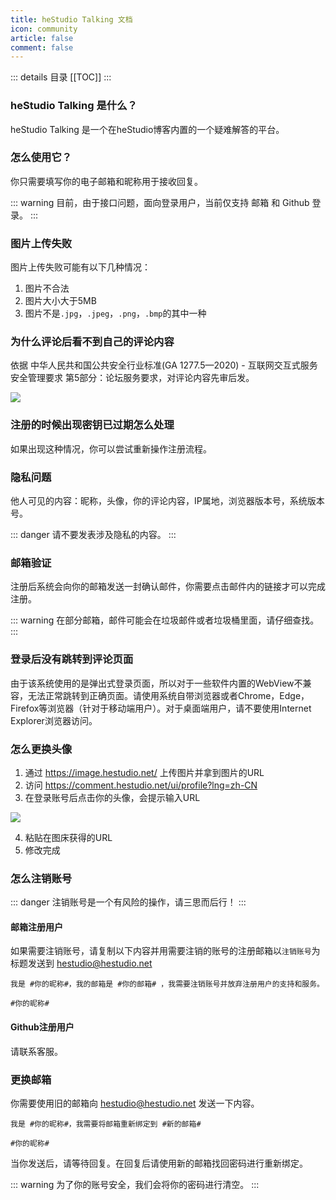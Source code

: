 ```yaml
---
title: heStudio Talking 文档
icon: community
article: false
comment: false
---
```


::: details 目录
[[TOC]]
:::

### heStudio Talking 是什么？
heStudio Talking 是一个在heStudio博客内置的一个疑难解答的平台。

### 怎么使用它？
你只需要填写你的电子邮箱和昵称用于接收回复。

::: warning 
目前，由于接口问题，面向登录用户，当前仅支持 邮箱 和 Github 登录。
:::

### 图片上传失败
图片上传失败可能有以下几种情况：

1. 图片不合法
2. 图片大小大于5MB
3. 图片不是`.jpg`，`.jpeg`，`.png`，`.bmp`的其中一种

### 为什么评论后看不到自己的评论内容
依据 中华人民共和国公共安全行业标准(GA 1277.5—2020) - 互联网交互式服务安全管理要求 第5部分：论坛服务要求，对评论内容先审后发。

![](https://image.hestudio.net/i/2023/06/26/6498878708cf5.jpg)

### 注册的时候出现密钥已过期怎么处理
如果出现这种情况，你可以尝试重新操作注册流程。


### 隐私问题
他人可见的内容：昵称，头像，你的评论内容，IP属地，浏览器版本号，系统版本号。

::: danger 
请不要发表涉及隐私的内容。
:::

### 邮箱验证
注册后系统会向你的邮箱发送一封确认邮件，你需要点击邮件内的链接才可以完成注册。

::: warning 
在部分邮箱，邮件可能会在垃圾邮件或者垃圾桶里面，请仔细查找。
:::

### 登录后没有跳转到评论页面
由于该系统使用的是弹出式登录页面，所以对于一些软件内置的WebView不兼容，无法正常跳转到正确页面。请使用系统自带浏览器或者Chrome，Edge，Firefox等浏览器（针对于移动端用户）。对于桌面端用户，请不要使用Internet Explorer浏览器访问。

### 怎么更换头像
1. 通过 https://image.hestudio.net/ 上传图片并拿到图片的URL
2. 访问 https://comment.hestudio.net/ui/profile?lng=zh-CN 
3. 在登录账号后点击你的头像，会提示输入URL

![](https://image.hestudio.net/i/2023/08/12/64d73f7003ac7.png)

4. 粘贴在图床获得的URL
5. 修改完成

### 怎么注销账号

::: danger
注销账号是一个有风险的操作，请三思而后行！
:::

#### 邮箱注册用户
如果需要注销账号，请复制以下内容并用需要注销的账号的注册邮箱以`注销账号`为标题发送到 [hestudio@hestudio.net](mailto:hestudio@hestudio.net)

```text
我是 #你的昵称#，我的邮箱是 #你的邮箱# ，我需要注销账号并放弃注册用户的支持和服务。

#你的昵称#
```

#### Github注册用户
请联系客服。

### 更换邮箱
你需要使用旧的邮箱向 [hestudio@hestudio.net](mailto:hestudio@hestudio.net) 发送一下内容。
```text
我是 #你的昵称#，我需要将邮箱重新绑定到 #新的邮箱#

#你的昵称#
```

当你发送后，请等待回复。在回复后请使用新的邮箱找回密码进行重新绑定。

::: warning
为了你的账号安全，我们会将你的密码进行清空。
:::


